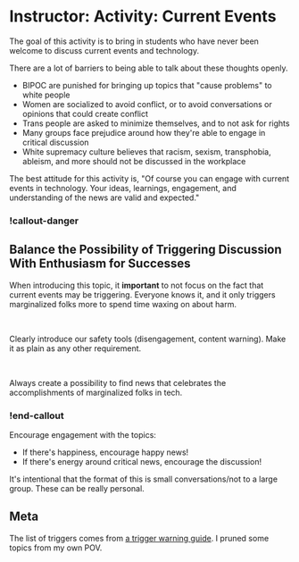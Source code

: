 # Instructor: Activity: Current Events

The goal of this activity is to bring in students who have never been welcome to discuss current events and technology.

There are a lot of barriers to being able to talk about these thoughts openly.

- BIPOC are punished for bringing up topics that "cause problems" to white people
- Women are socialized to avoid conflict, or to avoid conversations or opinions that could create conflict
- Trans people are asked to minimize themselves, and to not ask for rights
- Many groups face prejudice around how they're able to engage in critical discussion
- White supremacy culture believes that racism, sexism, transphobia, ableism, and more should not be discussed in the workplace

The best attitude for this activity is, "Of course you can engage with current events in technology. Your ideas, learnings, engagement, and understanding of the news are valid and expected."

### !callout-danger

## Balance the Possibility of Triggering Discussion With Enthusiasm for Successes

When introducing this topic, it **important** to not focus on the fact that current events may be triggering. Everyone knows it, and it only triggers marginalized folks more to spend time waxing on about harm.

<br/>

Clearly introduce our safety tools (disengagement, content warning). Make it as plain as any other requirement.

<br/>

Always create a possibility to find news that celebrates the accomplishments of marginalized folks in tech.

### !end-callout

Encourage engagement with the topics:

- If there's happiness, encourage happy news!
- If there's energy around critical news, encourage the discussion!

It's intentional that the format of this is small conversations/not to a large group. These can be really personal.

## Meta

The list of triggers comes from [a trigger warning guide](https://trigger-warning-guide.tumblr.com/triggers). I pruned some topics from my own POV.
